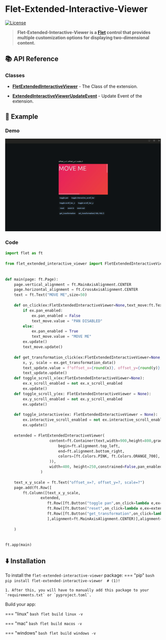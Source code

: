 

# Flet-Extended-Interactive-Viewer
[![License](https://img.shields.io/github/license/PraiseTheDarkFlo/flet-extended-interactive-viewer.svg)](https://github.com/PraiseTheDarkFlo/flet-extended-interactive-viewer/blob/master/LICENSE)
> **Flet-Extended-Interactive-Viewer is a [Flet](https://flet.dev/) control that provides multiple customization options for displaying two-dimensional content.**

## 📚 API Reference
### Classes

- **[FletExtendedInteractiveViewer](FletExtendedInteractiveViewer.md)** - The Class of the extension.

- **[ExtendedInteractiveViewerUpdateEvent](FletExtendedInteractiveViewer.md)** - Update Event of the extension.


## 🚀 Example
### Demo
![Example](https://github.com/PraiseTheDarkFlo/flet-extended-interactive-viewer/blob/master/docs/gifs/usage_extended_interactive_viewer.gif?raw=true)

### Code
```python
import flet as ft

from flet_extended_interactive_viewer import FletExtendedInteractiveViewer


def main(page: ft.Page):
    page.vertical_alignment = ft.MainAxisAlignment.CENTER
    page.horizontal_alignment = ft.CrossAxisAlignment.CENTER
    text = ft.Text("MOVE ME",size=50)

    def on_click(ex:FletExtendedInteractiveViewer=None,text_move:ft.Text=None):
        if ex.pan_enabled:
            ex.pan_enabled = False
            text_move.value = "PAN DISABLED"
        else:
            ex.pan_enabled = True
            text_move.value = "MOVE ME"
        ex.update()
        text_move.update()

    def get_transformation_click(ex:FletExtendedInteractiveViewer=None,text_update:ft.Text=None):
        x, y, scale = ex.get_transformation_data()
        text_update.value = f"offset_x={round(x)}, offset_y={round(y)}, scale={scale}"
        text_update.update()
    def toggle_scroll_x(ex:FletExtendedInteractiveViewer=None):
        ex.x_scroll_enabled = not ex.x_scroll_enabled
        ex.update()
    def toggle_scroll_y(ex: FletExtendedInteractiveViewer = None):
        ex.y_scroll_enabled = not ex.y_scroll_enabled
        ex.update()

    def toggle_interactive(ex: FletExtendedInteractiveViewer = None):
        ex.interactive_scroll_enabled = not ex.interactive_scroll_enabled
        ex.update()
        
    extended = FletExtendedInteractiveViewer(
                    content=ft.Container(text,width=900,height=800,gradient=ft.LinearGradient(
                        begin=ft.alignment.top_left,
                        end=ft.alignment.bottom_right,
                        colors=[ft.Colors.PINK, ft.Colors.ORANGE_700],
                    )),
                    width=400, height=250,constrained=False,pan_enabled=True,over_zoom_enabled=False,
                )
    
    text_x_y_scale = ft.Text("offset_x=?, offset_y=?, scale=?")
    page.add(ft.Row([
        ft.Column([text_x_y_scale,
                extended,
                   ft.Row([ft.Button("toggle pan",on_click=lambda e,ex=extended,text_move=text:on_click(ex,text_move)),ft.Button("toggle interactive_scroll_bar",on_click=lambda e,ex=extended:toggle_interactive(ex))]),ft.Row([ft.Button("toggle scroll_bar_x",on_click=lambda e,ex=extended:toggle_scroll_x(ex)),ft.Button("toggle scroll_bar_y",on_click=lambda e,ex=extended:toggle_scroll_y(ex))]),
                   ft.Row([ft.Button("reset",on_click=lambda e,ex=extended:ex.reset(400)),ft.Button("zoom in",on_click=lambda e,ex=extended:ex.zoom(1.25)),ft.Button("zoom out",on_click=lambda e,ex=extended:ex.zoom(0.75))]),
                   ft.Row([ft.Button("get_transformation",on_click=lambda e, ex=extended, x_y_scale=text_x_y_scale: get_transformation_click(ex,text_x_y_scale)),ft.Button("set_transformation(-100.0,-100.0,1.0)",on_click=lambda e,ex=extended:ex.set_transformation_data(offset_x=-100.0,offset_y=-100.0,scale=1.0))])
                   ],alignment=ft.MainAxisAlignment.CENTER)],alignment=ft.MainAxisAlignment.CENTER),

    )


ft.app(main)
```

## ⬇️ Installation

To install the `flet-extended-interactive-viewer` package:
=== "pip"
    ```bash
    pip install flet-extended-interactive-viewer  # (1)!
    ```

    1. After this, you will have to manually add this package to your `requirements.txt` or `pyproject.toml`.



Build your app:

=== "linux"
    ```bash
    flet build linux -v
    ```

=== "mac"
    ```bash
    flet build macos -v
    ```

=== "windows"
    ```bash
    flet build windows -v
    ```


